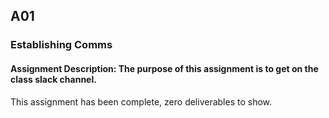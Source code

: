 ## A01
### Establishing Comms
#### Assignment Description: The purpose of this assignment is to get on the class slack channel. 
This assignment has been complete, zero deliverables to show.
